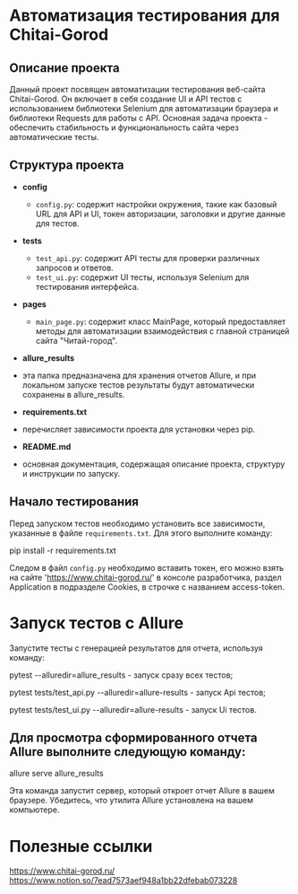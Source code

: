 # Автоматизация тестирования для Chitai-Gorod

## Описание проекта

Данный проект посвящен автоматизации тестирования веб-сайта Chitai-Gorod. Он включает в себя создание UI и API тестов с использованием библиотеки Selenium для автоматизации браузера и библиотеки Requests для работы с API. Основная задача проекта - обеспечить стабильность и функциональность сайта через автоматические тесты.

## Структура проекта

- **config**
  - `config.py`: содержит настройки окружения, такие как базовый URL для API и UI, токен авторизации, заголовки и другие данные для тестов.
  
- **tests**
  - `test_api.py`: содержит API тесты для проверки различных запросов и ответов.
  - `test_ui.py`: содержит UI тесты, используя Selenium для тестирования интерфейса.

- **pages**
  - `main_page.py`: содержит класс MainPage, который предоставляет методы для автоматизации взаимодействия с главной страницей сайта "Читай-город".

- **allure_results**
- эта папка предназначена для хранения отчетов Allure, и при локальном запуске тестов результаты будут автоматически сохранены в allure_results.

- **requirements.txt**
- перечисляет зависимости проекта для установки через pip.

- **README.md**
- основная документация, содержащая описание проекта, структуру и инструкции по запуску.

## Начало тестирования

Перед запуском тестов необходимо установить все зависимости, указанные в файле `requirements.txt`. Для этого выполните команду:

pip install -r requirements.txt

Следом в файл `config.py` необходимо вставить токен, его можно взять на сайте 'https://www.chitai-gorod.ru/' в консоле разработчика, раздел Application в подразделе Cookies, в строчке с названием access-token.

# Запуск тестов с Allure

Запустите тесты с генерацией результатов для отчета, используя команду:

pytest --alluredir=allure_results - запуск сразу всех тестов;

pytest tests/test_api.py --alluredir=allure-results - запуск Api тестов;

pytest tests/test_ui.py --alluredir=allure-results - запуск Ui тестов.

## Для просмотра сформированного отчета Allure выполните следующую команду:

allure serve allure_results

Эта команда запустит сервер, который откроет отчет Allure в вашем браузере. Убедитесь, что утилита Allure установлена на вашем компьютере.

# Полезные ссылки 
https://www.chitai-gorod.ru/
https://www.notion.so/7ead7573aef948a1bb22dfebab073228
